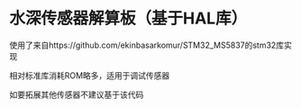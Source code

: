 # 水深传感器解算板（基于HAL库）

使用了来自https://github.com/ekinbasarkomur/STM32_MS5837的stm32库实现

相对标准库消耗ROM略多，适用于调试传感器

如要拓展其他传感器不建议基于该代码
